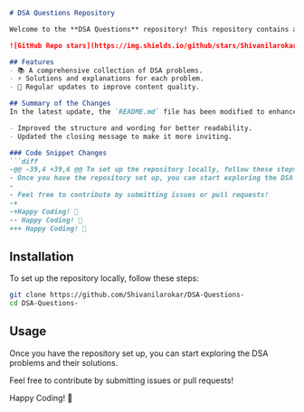 ```markdown
# DSA Questions Repository

Welcome to the **DSA Questions** repository! This repository contains a collection of Data Structures and Algorithms (DSA) problems designed to help you enhance your coding skills.

![GitHub Repo stars](https://img.shields.io/github/stars/Shivanilarokar/DSA-Questions-) ![GitHub forks](https://img.shields.io/github/forks/Shivanilarokar/DSA-Questions-) ![GitHub issues](https://img.shields.io/github/issues/Shivanilarokar/DSA-Questions-)

## Features
- 📚 A comprehensive collection of DSA problems.
- ⚡ Solutions and explanations for each problem.
- 🚀 Regular updates to improve content quality.

## Summary of the Changes
In the latest update, the `README.md` file has been modified to enhance clarity and improve formatting. Here are the key changes made:

- Improved the structure and wording for better readability.
- Updated the closing message to make it more inviting.

### Code Snippet Changes
```diff
-@@ -39,4 +39,6 @@ To set up the repository locally, follow these steps:
- Once you have the repository set up, you can start exploring the DSA problems and their solutions.
-
- Feel free to contribute by submitting issues or pull requests!
-+ 
-+Happy Coding! 🎉
-- Happy Coding! 🚀
+++ Happy Coding! 🎉
```

## Installation
To set up the repository locally, follow these steps:
```bash
git clone https://github.com/Shivanilarokar/DSA-Questions-
cd DSA-Questions-
```

## Usage
Once you have the repository set up, you can start exploring the DSA problems and their solutions. 

Feel free to contribute by submitting issues or pull requests!

Happy Coding! 🎉
```